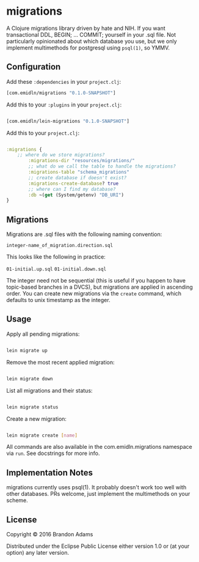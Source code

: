 # migrations

A Clojure migrations library driven by hate and NIH. If you want transactional DDL, BEGIN; ... COMMIT; yourself in your .sql file. Not particularly opinionated about which database you use, but we only implement multimethods for postgresql using `psql(1)`, so YMMV. 

## Configuration

Add these `:dependencies` in your `project.clj`:

```clj
[com.emidln/migrations "0.1.0-SNAPSHOT"]
```

Add this to your `:plugins` in your `project.clj`:

```clj

[com.emidln/lein-migrations "0.1.0-SNAPSHOT"]

```

Add this to your `project.clj`:

```clj

:migrations {
    ;; where do we store migrations?
        :migrations-dir "resources/migrations/"
        ;; what do we call the table to handle the migrations?
        :migrations-table "schema_migrations"
        ;; create database if doesn't exist?
        :migrations-create-database? true
        ;; where can I find my database?
        :db ~(get (System/getenv) "DB_URI")
}

```


## Migrations

Migrations are .sql files with the following naming convention:

`integer-name_of_migration.direction.sql`

This looks like the following in practice:

`01-initial.up.sql`
`01-initial.down.sql`

The integer need not be sequential (this is useful if you happen to have topic-based branches in a DVCS), but migrations are applied in ascending order. You can create new migrations via the `create` command, which defaults to unix timestamp as the integer.


## Usage

Apply all pending migrations:

```bash

lein migrate up

```

Remove the most recent applied migration:

```bash

lein migrate down

```

List all migrations and their status:

```bash

lein migrate status

```

Create a new migration:

```bash

lein migrate create [name]

```

All commands are also available in the com.emidln.migrations namespace via `run`. See docstrings for more info.

## Implementation Notes

migrations currently uses psql(1). It probably doesn't work too well with other databases. PRs welcome, just implement the multimethods on your scheme. 

## License

Copyright © 2016 Brandon Adams

Distributed under the Eclipse Public License either version 1.0 or (at
your option) any later version.
